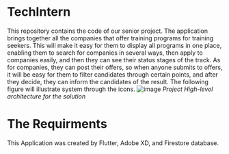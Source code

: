 # TechIntern
This repository contains the code of our senior project. The application brings together all the companies that offer training programs for training seekers. This will make it easy for them to display all programs in one place, enabling them to search for companies in several ways, then apply to companies easily, and then they can see their status stages of the track. As for companies, they can post their offers, so when anyone submits to offers, it will be easy for them to filter candidates through certain points, and after they decide, they can inform the candidates of the result. The following figure will illustrate system through the icons.
![image](https://github.com/JanaNenja/TechIntern/assets/134169601/cf08fb55-d602-4ed6-852b-47dd12e30048)
*Project High-level architecture for the solution*

# The Requirments
This Application was created by Flutter, Adobe XD, and Firestore database.
